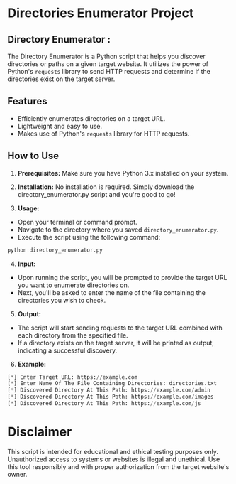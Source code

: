 # Directories Enumerator Project
## Directory Enumerator :
The Directory Enumerator is a Python script that helps you discover directories or paths on a given target website. It utilizes the power of Python's `requests` library to send HTTP requests and determine if the directories exist on the target server.

## Features
- Efficiently enumerates directories on a target URL.
- Lightweight and easy to use.
- Makes use of Python's `requests` library for HTTP requests.

## How to Use
1. **Prerequisites:** Make sure you have Python 3.x installed on your system.
2. **Installation:** No installation is required. Simply download the directory_enumerator.py script and you're good to go!

3. **Usage:**

- Open your terminal or command prompt.
- Navigate to the directory where you saved `directory_enumerator.py`.
- Execute the script using the following command:
```python
python directory_enumerator.py
```

4. **Input:**
- Upon running the script, you will be prompted to provide the target URL you want to enumerate directories on.
- Next, you'll be asked to enter the name of the file containing the directories you wish to check.

5. **Output:**

- The script will start sending requests to the target URL combined with each directory from the specified file.
- If a directory exists on the target server, it will be printed as output, indicating a successful discovery.

6. **Example:**

```Python
[*] Enter Target URL: https://example.com
[*] Enter Name Of The File Containing Directories: directories.txt
[*] Discovered Directory At This Path: https://example.com/admin
[*] Discovered Directory At This Path: https://example.com/images
[*] Discovered Directory At This Path: https://example.com/js
```
# Disclaimer
This script is intended for educational and ethical testing purposes only. Unauthorized access to systems or websites is illegal and unethical. Use this tool responsibly and with proper authorization from the target website's owner.

